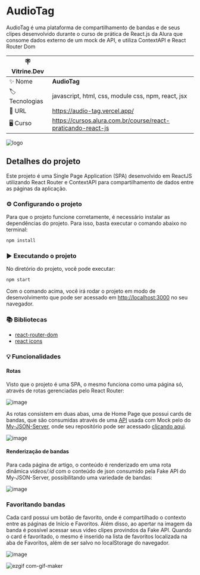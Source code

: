 # AudioTag

AudioTag é uma plataforma de compartilhamento de bandas e de seus clipes desenvolvido durante o curso de prática de React.js da Alura que consome dados externo de um mock de API, e utiliza ContextAPI e React Router Dom

| :placard: Vitrine.Dev |     |
| -------------  | --- |
| :sparkles: Nome        | **AudioTag**
| :label: Tecnologias | javascript, html, css, module css, npm, react, jsx
| :rocket: URL         | https://audio-tag.vercel.app/
| 🖥 Curso    | https://cursos.alura.com.br/course/react-praticando-react-js

![logo](https://user-images.githubusercontent.com/101435037/215464885-f5d1fc83-25a0-46a1-8fa6-b274338740fa.png#vitrinedev)

## Detalhes do projeto

Este projeto é uma Single Page Application (SPA) desenvolvido em ReactJS utilizando React Router e ContextAPI para compartilhamento de dados entre as páginas da aplicação.

### ⚙️ Configurando o projeto
Para que o projeto funcione corretamente, é necessário instalar as dependências do projeto. Para isso, basta executar o comando abaixo no terminal:

```bash
npm install
```

### ▶️ Executando o projeto
No diretório do projeto, você pode executar:
```bash
npm start
```
Com o comando acima, você irá rodar o projeto em modo de desenvolvimento que pode ser acessado em [http://localhost:3000](http://localhost:3000) no seu navegador.

### 📚 Bibliotecas
* [react-router-dom](https://reactrouter.com/en/main)
* [react icons](https://react-icons.github.io/react-icons/)

### 💡 Funcionalidades

#### Rotas
Visto que o projeto é uma SPA, o mesmo funciona como uma página só, através de rotas gerenciadas pelo React Router:

![image](https://user-images.githubusercontent.com/101435037/215462254-cdd6fe8f-1eb2-4da9-9df5-1128b2e4f1b4.png)

As rotas consistem em duas abas, uma de Home Page que possui cards de bandas, que são consumidas através de uma [API](https://my-json-server.typicode.com/lucassmaniotto/api-audiotag/videos) usada com Mock pelo do [My-JSON-Server](https://my-json-server.typicode.com/lucassmaniotto/api-audiotag/videos), onde seu repositório pode ser acessado [clicando aqui](https://github.com/lucassmaniotto/api-audiotag).

![image](https://user-images.githubusercontent.com/101435037/215462104-47f030b0-c144-4b14-8dbf-a191a4f72a67.png)

#### Renderização de bandas

Para cada página de artigo, o conteúdo é renderizado em uma rota dinâmica *videos/:id* com o conteúdo de json consumido pela Fake API do My-JSON-Server, possibilitando uma variedade de bandas:

![image](https://user-images.githubusercontent.com/101435037/215463422-4993cd52-2e8b-4657-9471-72b1ee3fbd9b.png)

### Favoritando bandas

Cada card possui um botão de favorito, onde é compartilhado o contexto entre as páginas de Início e Favoritos. Além disso, ao apertar na imagem da banda é possível acessar seus video clipes provindos da Fake API. Quando o card é favoritado, o mesmo é inserido na lista de favoritos localizada na aba de Favoritos, além de ser salvo no localStorage do navegador.

![image](https://user-images.githubusercontent.com/101435037/215467835-b112746f-14c0-4782-93ec-d1d50a41ed7b.png)

![ezgif com-gif-maker](https://user-images.githubusercontent.com/101435037/215462995-663de24d-b1b1-4318-a72d-238bf11c16ff.gif)

